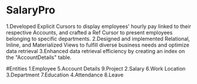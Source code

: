 # SalaryPro

1.Developed Explicit Cursors to display employees' hourly pay linked to their respective Accounts, and crafted a Ref Cursor to present employees belonging to specific departments.
2.Designed and implemented Relational, Inline, and Materialized Views to fulfill diverse business needs and optimize data retrieval
3.Enhanced data retrieval efficiency by creating an index on the "AccountDetails" table.

#Entities 
1.Employee        5.Account Details     9.Project
2.Salary          6.Work Location
3.Department      7.Education
4.Attendance      8.Leave

